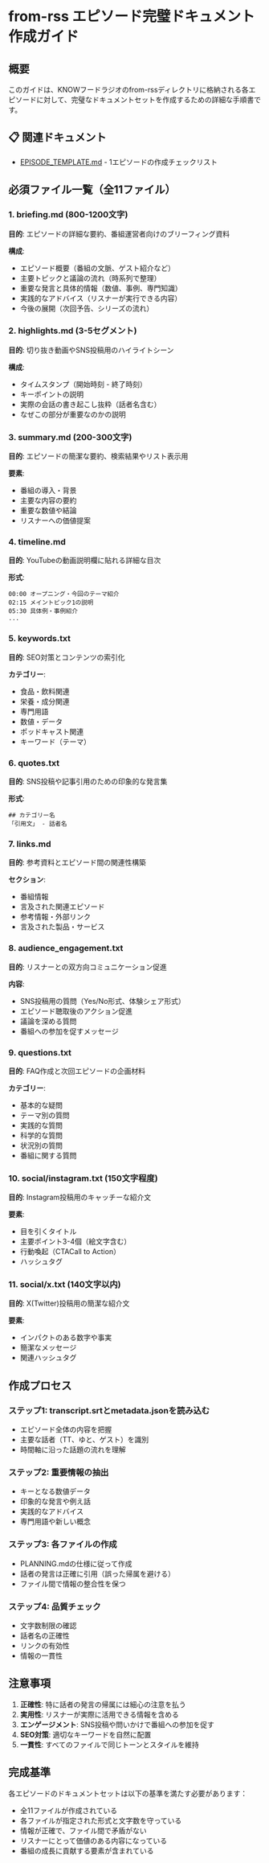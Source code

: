 # from-rss エピソード完璧ドキュメント作成ガイド

## 概要
このガイドは、KNOWフードラジオのfrom-rssディレクトリに格納される各エピソードに対して、完璧なドキュメントセットを作成するための詳細な手順書です。

## 📋 関連ドキュメント
- [EPISODE_TEMPLATE.md](./EPISODE_TEMPLATE.md) - 1エピソードの作成チェックリスト

## 必須ファイル一覧（全11ファイル）

### 1. briefing.md (800-1200文字)
**目的**: エピソードの詳細な要約、番組運営者向けのブリーフィング資料

**構成**:
- エピソード概要（番組の文脈、ゲスト紹介など）
- 主要トピックと議論の流れ（時系列で整理）
- 重要な発言と具体的情報（数値、事例、専門知識）
- 実践的なアドバイス（リスナーが実行できる内容）
- 今後の展開（次回予告、シリーズの流れ）

### 2. highlights.md (3-5セグメント)
**目的**: 切り抜き動画やSNS投稿用のハイライトシーン

**構成**:
- タイムスタンプ（開始時刻 - 終了時刻）
- キーポイントの説明
- 実際の会話の書き起こし抜粋（話者名含む）
- なぜこの部分が重要なのかの説明

### 3. summary.md (200-300文字)
**目的**: エピソードの簡潔な要約、検索結果やリスト表示用

**要素**:
- 番組の導入・背景
- 主要な内容の要約
- 重要な数値や結論
- リスナーへの価値提案

### 4. timeline.md
**目的**: YouTubeの動画説明欄に貼れる詳細な目次

**形式**:
```
00:00 オープニング・今回のテーマ紹介
02:15 メイントピック1の説明
05:30 具体例・事例紹介
...
```

### 5. keywords.txt
**目的**: SEO対策とコンテンツの索引化

**カテゴリー**:
- 食品・飲料関連
- 栄養・成分関連
- 専門用語
- 数値・データ
- ポッドキャスト関連
- キーワード（テーマ）

### 6. quotes.txt
**目的**: SNS投稿や記事引用のための印象的な発言集

**形式**:
```
## カテゴリー名
「引用文」 - 話者名
```

### 7. links.md
**目的**: 参考資料とエピソード間の関連性構築

**セクション**:
- 番組情報
- 言及された関連エピソード
- 参考情報・外部リンク
- 言及された製品・サービス

### 8. audience_engagement.txt
**目的**: リスナーとの双方向コミュニケーション促進

**内容**:
- SNS投稿用の質問（Yes/No形式、体験シェア形式）
- エピソード聴取後のアクション促進
- 議論を深める質問
- 番組への参加を促すメッセージ

### 9. questions.txt
**目的**: FAQ作成と次回エピソードの企画材料

**カテゴリー**:
- 基本的な疑問
- テーマ別の質問
- 実践的な質問
- 科学的な質問
- 状況別の質問
- 番組に関する質問

### 10. social/instagram.txt (150文字程度)
**目的**: Instagram投稿用のキャッチーな紹介文

**要素**:
- 目を引くタイトル
- 主要ポイント3-4個（絵文字含む）
- 行動喚起（CTACall to Action）
- ハッシュタグ

### 11. social/x.txt (140文字以内)
**目的**: X(Twitter)投稿用の簡潔な紹介文

**要素**:
- インパクトのある数字や事実
- 簡潔なメッセージ
- 関連ハッシュタグ

## 作成プロセス

### ステップ1: transcript.srtとmetadata.jsonを読み込む
- エピソード全体の内容を把握
- 主要な話者（TT、ゆと、ゲスト）を識別
- 時間軸に沿った話題の流れを理解

### ステップ2: 重要情報の抽出
- キーとなる数値データ
- 印象的な発言や例え話
- 実践的なアドバイス
- 専門用語や新しい概念

### ステップ3: 各ファイルの作成
- PLANNING.mdの仕様に従って作成
- 話者の発言は正確に引用（誤った帰属を避ける）
- ファイル間で情報の整合性を保つ

### ステップ4: 品質チェック
- 文字数制限の確認
- 話者名の正確性
- リンクの有効性
- 情報の一貫性

## 注意事項

1. **正確性**: 特に話者の発言の帰属には細心の注意を払う
2. **実用性**: リスナーが実際に活用できる情報を含める
3. **エンゲージメント**: SNS投稿や問いかけで番組への参加を促す
4. **SEO対策**: 適切なキーワードを自然に配置
5. **一貫性**: すべてのファイルで同じトーンとスタイルを維持

## 完成基準

各エピソードのドキュメントセットは以下の基準を満たす必要があります：
- 全11ファイルが作成されている
- 各ファイルが指定された形式と文字数を守っている
- 情報が正確で、ファイル間で矛盾がない
- リスナーにとって価値のある内容になっている
- 番組の成長に貢献する要素が含まれている